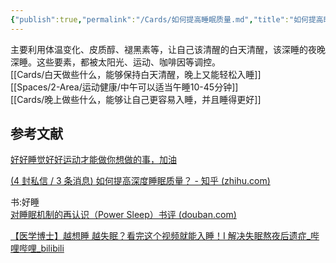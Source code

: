 ```yaml
---
{"publish":true,"permalink":"/Cards/如何提高睡眠质量.md","title":"如何提高睡眠质量","created":"2023-02-22","modified":"2023-03-14","cssclasses":""}
---
```



主要利用体温变化、皮质醇、褪黑素等，让自己该清醒的白天清醒，该深睡的夜晚深睡。这些要素，都被太阳光、运动、咖啡因等调控。  
[[Cards/白天做些什么，能够保持白天清醒，晚上又能轻松入睡]]  
[[Spaces/2-Area/运动健康/中午可以适当午睡10-45分钟]]  
[[Cards/晚上做些什么，能够让自己更容易入睡，并且睡得更好]]

## 参考文献

[好好睡觉好好运动才能做你想做的事，加油](https://www.notion.so/d612d5fc207b49998b595303b7d8de12)

[(4 封私信 / 3 条消息) 如何提高深度睡眠质量？ - 知乎 (zhihu.com)](https://www.zhihu.com/question/21367788)

书:好睡  
[对睡眠机制的再认识（Power Sleep）书评 (douban.com)](https://book.douban.com/review/5658664/)

[【医学博士】越想睡 越失眠？看完这个视频就能入睡！I 解决失眠熬夜后遗症\_哔哩哔哩\_bilibili](http://b23.tv/gbTv2lZ)
